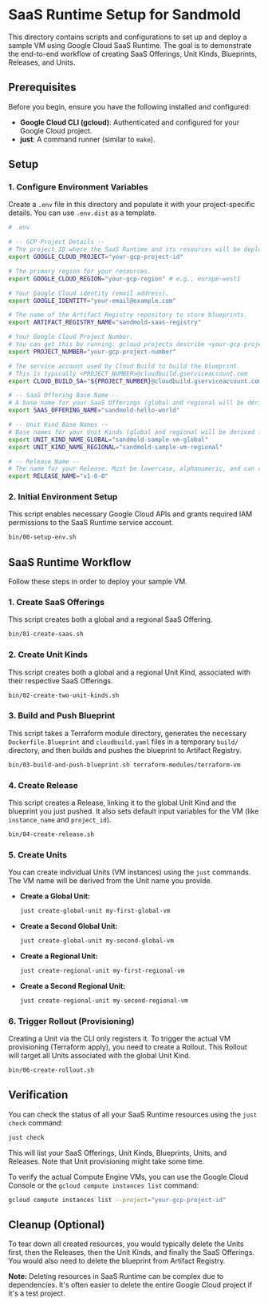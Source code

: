 # SaaS Runtime Setup for Sandmold

This directory contains scripts and configurations to set up and deploy a sample VM using Google Cloud SaaS Runtime. The goal is to demonstrate the end-to-end workflow of creating SaaS Offerings, Unit Kinds, Blueprints, Releases, and Units.

## Prerequisites

Before you begin, ensure you have the following installed and configured:

*   **Google Cloud CLI (gcloud)**: Authenticated and configured for your Google Cloud project.
*   **just**: A command runner (similar to `make`).

## Setup

### 1. Configure Environment Variables

Create a `.env` file in this directory and populate it with your project-specific details. You can use `.env.dist` as a template.

```bash
# .env

# -- GCP Project Details --
# The project ID where the SaaS Runtime and its resources will be deployed.
export GOOGLE_CLOUD_PROJECT="your-gcp-project-id"

# The primary region for your resources.
export GOOGLE_CLOUD_REGION="your-gcp-region" # e.g., europe-west1

# Your Google Cloud identity (email address).
export GOOGLE_IDENTITY="your-email@example.com"

# The name of the Artifact Registry repository to store blueprints.
export ARTIFACT_REGISTRY_NAME="sandmold-saas-registry"

# Your Google Cloud Project Number.
# You can get this by running: gcloud projects describe <your-gcp-project-id> --format="value(projectNumber)"
export PROJECT_NUMBER="your-gcp-project-number"

# The service account used by Cloud Build to build the blueprint.
# This is typically <PROJECT_NUMBER>@cloudbuild.gserviceaccount.com
export CLOUD_BUILD_SA="${PROJECT_NUMBER}@cloudbuild.gserviceaccount.com"

# -- SaaS Offering Base Name --
# A base name for your SaaS Offerings (global and regional will be derived from this).
export SAAS_OFFERING_NAME="sandmold-hello-world"

# -- Unit Kind Base Names --
# Base names for your Unit Kinds (global and regional will be derived from this).
export UNIT_KIND_NAME_GLOBAL="sandmold-sample-vm-global"
export UNIT_KIND_NAME_REGIONAL="sandmold-sample-vm-regional"

# -- Release Name --
# The name for your Release. Must be lowercase, alphanumeric, and can contain hyphens.
export RELEASE_NAME="v1-0-0"
```

### 2. Initial Environment Setup

This script enables necessary Google Cloud APIs and grants required IAM permissions to the SaaS Runtime service account.

```bash
bin/00-setup-env.sh
```

## SaaS Runtime Workflow

Follow these steps in order to deploy your sample VM.

### 1. Create SaaS Offerings

This script creates both a global and a regional SaaS Offering.

```bash
bin/01-create-saas.sh
```

### 2. Create Unit Kinds

This script creates both a global and a regional Unit Kind, associated with their respective SaaS Offerings.

```bash
bin/02-create-two-unit-kinds.sh
```

### 3. Build and Push Blueprint

This script takes a Terraform module directory, generates the necessary `Dockerfile.Blueprint` and `cloudbuild.yaml` files in a temporary `build/` directory, and then builds and pushes the blueprint to Artifact Registry.

```bash
bin/03-build-and-push-blueprint.sh terraform-modules/terraform-vm
```

### 4. Create Release

This script creates a Release, linking it to the global Unit Kind and the blueprint you just pushed. It also sets default input variables for the VM (like `instance_name` and `project_id`).

```bash
bin/04-create-release.sh
```

### 5. Create Units

You can create individual Units (VM instances) using the `just` commands. The VM name will be derived from the Unit name you provide.

*   **Create a Global Unit:**
    ```bash
    just create-global-unit my-first-global-vm
    ```
*   **Create a Second Global Unit:**
    ```bash
    just create-global-unit my-second-global-vm
    ```
*   **Create a Regional Unit:**
    ```bash
    just create-regional-unit my-first-regional-vm
    ```
*   **Create a Second Regional Unit:**
    ```bash
    just create-regional-unit my-second-regional-vm
    ```

### 6. Trigger Rollout (Provisioning)

Creating a Unit via the CLI only registers it. To trigger the actual VM provisioning (Terraform apply), you need to create a Rollout. This Rollout will target all Units associated with the global Unit Kind.

```bash
bin/06-create-rollout.sh
```

## Verification

You can check the status of all your SaaS Runtime resources using the `just check` command:

```bash
just check
```

This will list your SaaS Offerings, Unit Kinds, Blueprints, Units, and Releases. Note that Unit provisioning might take some time.

To verify the actual Compute Engine VMs, you can use the Google Cloud Console or the `gcloud compute instances list` command:

```bash
gcloud compute instances list --project="your-gcp-project-id"
```

## Cleanup (Optional)

To tear down all created resources, you would typically delete the Units first, then the Releases, then the Unit Kinds, and finally the SaaS Offerings. You would also need to delete the blueprint from Artifact Registry.

**Note:** Deleting resources in SaaS Runtime can be complex due to dependencies. It's often easier to delete the entire Google Cloud project if it's a test project.
